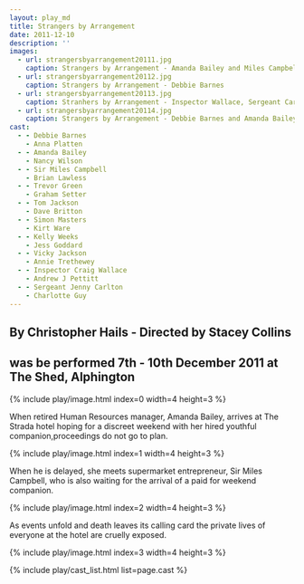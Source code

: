 ```yaml
---
layout: play_md
title: Strangers by Arrangement
date: 2011-12-10
description: ''
images:
  - url: strangersbyarrangement20111.jpg
    caption: Strangers by Arrangement - Amanda Bailey and Miles Campbell
  - url: strangersbyarrangement20112.jpg
    caption: Strangers by Arrangement - Debbie Barnes
  - url: strangersbyarrangement20113.jpg
    caption: Stranhers by Arrangement - Inspector Wallace, Sergeant Carlton and Kelly Weeks
  - url: strangersbyarrangement20114.jpg
    caption: Strangers by Arrangement - Debbie Barnes and Amanda Bailey
cast:
  - - Debbie Barnes
    - Anna Platten
  - - Amanda Bailey
    - Nancy Wilson
  - - Sir Miles Campbell
    - Brian Lawless
  - - Trevor Green
    - Graham Setter
  - - Tom Jackson
    - Dave Britton
  - - Simon Masters
    - Kirt Ware
  - - Kelly Weeks
    - Jess Goddard
  - - Vicky Jackson
    - Annie Trethewey
  - - Inspector Craig Wallace
    - Andrew J Pettitt
  - - Sergeant Jenny Carlton
    - Charlotte Guy
---
```


## By Christopher Hails -  Directed by Stacey Collins

## was be performed 7th - 10th December 2011 at The Shed, Alphington

{% include play/image.html index=0 width=4 height=3 %}

When retired Human Resources manager, Amanda Bailey, arrives at The Strada hotel hoping for a discreet weekend with her hired youthful companion,proceedings do not go to plan.

{% include play/image.html index=1 width=4 height=3 %}

When he is delayed, she meets supermarket entrepreneur, Sir Miles Campbell, who is also waiting for the arrival of a paid for weekend companion.

{% include play/image.html index=2 width=4 height=3 %}

As events unfold and death leaves its calling card the private lives of everyone at the hotel are cruelly exposed.

{% include play/image.html index=3 width=4 height=3 %}

{% include play/cast_list.html list=page.cast %}
